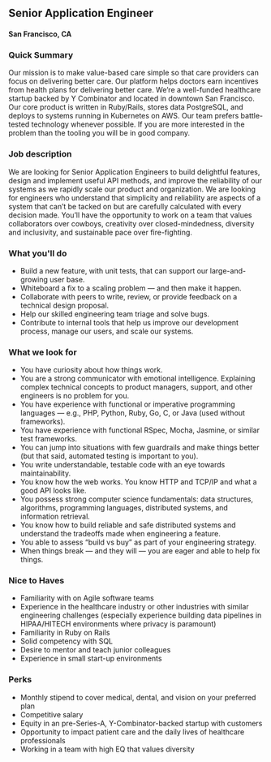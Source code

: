 ## Senior Application Engineer
#### San Francisco, CA

### Quick Summary
Our mission is to make value-based care simple so that care providers can focus on delivering better care. Our platform helps doctors earn incentives from health plans for delivering better care. We’re a well-funded healthcare startup backed by Y Combinator and located in downtown San Francisco.
Our core product is written in Ruby/Rails, stores data PostgreSQL, and deploys to systems running in Kubernetes on AWS. Our team prefers battle-tested technology whenever possible. If you are more interested in the problem than the tooling you will be in good company.

### Job description
We are looking for Senior Application Engineers to build delightful features, design and implement useful API methods, and improve the reliability of our systems as we rapidly scale our product and organization.
We are looking for engineers who understand that simplicity and reliability are aspects of a system that can’t be tacked on but are carefully calculated with every decision made. You’ll have the opportunity to work on a team that values collaborators over cowboys, creativity over closed-mindedness, diversity and inclusivity, and sustainable pace over fire-fighting.

### What you'll do
+	Build a new feature, with unit tests, that can support our large-and-growing user base.
+	Whiteboard a fix to a scaling problem — and then make it happen.
+	Collaborate with peers to write, review, or provide feedback on a technical design proposal.
+	Help our skilled engineering team triage and solve bugs.
+	Contribute to internal tools that help us improve our development process, manage our users, and scale our systems.

### What we look for
+	You have curiosity about how things work.
+	You are a strong communicator with emotional intelligence. Explaining complex technical concepts to product managers, support, and other engineers is no problem for you.
+	You have experience with functional or imperative programming languages — e.g., PHP, Python, Ruby, Go, C, or Java (used without frameworks).
+	You have experience with functional RSpec, Mocha, Jasmine, or similar test frameworks.
+	You can jump into situations with few guardrails and make things better (but that said, automated testing is important to you).
+	You write understandable, testable code with an eye towards maintainability.
+	You know how the web works. You know HTTP and TCP/IP and what a good API looks like.
+	You possess strong computer science fundamentals: data structures, algorithms, programming languages, distributed systems, and information retrieval.
+	You know how to build reliable and safe distributed systems and understand the tradeoffs made when engineering a feature.
+	You able to assess “build vs buy” as part of your engineering strategy.
+	When things break — and they will — you are eager and able to help fix things.

### Nice to Haves
+	Familiarity with on Agile software teams
+	Experience in the healthcare industry or other industries with similar engineering challenges (especially experience building data pipelines in HIPAA/HITECH environments where privacy is paramount)
+	Familiarity in Ruby on Rails
+	Solid competency with SQL
+	Desire to mentor and teach junior colleagues
+	Experience in small start-up environments

### Perks
+	Monthly stipend to cover medical, dental, and vision on your preferred plan
+	Competitive salary
+	Equity in an pre-Series-A, Y-Combinator-backed startup with customers
+	Opportunity to impact patient care and the daily lives of healthcare professionals
+	Working in a team with high EQ that values diversity
